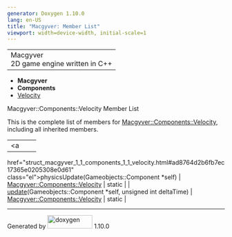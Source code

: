 ```yaml
---
generator: Doxygen 1.10.0
lang: en-US
title: "Macgyver: Member List"
viewport: width=device-width, initial-scale=1
---
```


<div id="top">

<div id="titlearea">

<table data-cellspacing="0" data-cellpadding="0">
<colgroup>
<col style="width: 100%" />
</colgroup>
<tbody>
<tr id="projectrow" class="odd">
<td id="projectalign"><div id="projectname">
Macgyver
</div>
<div id="projectbrief">
2D game engine written in C++
</div></td>
</tr>
</tbody>
</table>

</div>

<div id="main-nav">

</div>

<div id="nav-path" class="navpath">

- **Macgyver**
- **Components**
- <a href="struct_macgyver_1_1_components_1_1_velocity.html"
  class="el">Velocity</a>

</div>

</div>

<div class="header">

<div class="headertitle">

<div class="title">

Macgyver::Components::Velocity Member List

</div>

</div>

</div>

<div class="contents">

This is the complete list of members for
<a href="struct_macgyver_1_1_components_1_1_velocity.html"
class="el">Macgyver::Components::Velocity</a>, including all inherited
members.

|                                                                                           |                                                            |                                    |
|-------------------------------------------------------------------------------------------|------------------------------------------------------------|------------------------------------|
| <a                                                                                        
 href="struct_macgyver_1_1_components_1_1_velocity.html#ad8764d2b6fb7ec17365e0205308e0d61"  
 class="el">physicsUpdate</a>(Gameobjects::Component \*self)                                | <a href="struct_macgyver_1_1_components_1_1_velocity.html" 
                                                                                             class="el">Macgyver::Components::Velocity</a>               | <span class="mlabel">static</span> |
| <a                                                                                        
 href="struct_macgyver_1_1_components_1_1_velocity.html#a4d3b471d418ac6c54d44ce2cc38b331f"  
 class="el">update</a>(Gameobjects::Component \*self, unsigned int deltaTime)               | <a href="struct_macgyver_1_1_components_1_1_velocity.html" 
                                                                                             class="el">Macgyver::Components::Velocity</a>               | <span class="mlabel">static</span> |

</div>

------------------------------------------------------------------------

<span class="small">Generated
by [<img src="doxygen.svg" class="footer" width="104" height="31"
alt="doxygen" />](https://www.doxygen.org/index.html) 1.10.0</span>
